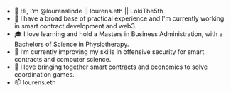 - 👋 Hi, I’m @lourenslinde || lourens.eth || LokiThe5th
- 👀 I have a broad base of practical experience and I'm currently working in smart contract development and web3.
- 🎓 I love learning and hold a Masters in Business Administration, with a Bachelors of Science in Physiotherapy.
- 🌱 I’m currently improving my skills in offensive security for smart contracts and computer science.
- 💞️ I love bringing together smart contracts and economics to solve coordination games.
- 📫 lourens.eth

<!---
lokithe5th/lokithe5th is a ✨ special ✨ repository because its `README.md` (this file) appears on your GitHub profile.
You can click the Preview link to take a look at your changes.
--->
